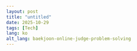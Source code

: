 ```yaml
---
layout: post
title: "untitled"
date: 2025-10-29
tags: [Tech]
lang: ko
alt_lang: baekjoon-online-judge-problem-solving
---
```

